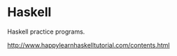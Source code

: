 # Haskell



Haskell practice programs.



http://www.happylearnhaskelltutorial.com/contents.html



